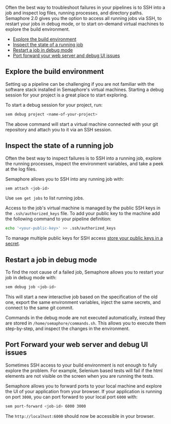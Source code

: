 Often the best way to troubleshoot failures in your pipelines is to SSH into a
job and inspect log files, running processes, and directory paths. Semaphore 2.0
gives you the option to access all running jobs via SSH, to restart your jobs
in debug mode, or to start on-demand virtual machines to explore the build
environment.

* [Explore the build environment](#explore-the-build-environment)
* [Inspect the state of a running job](#inspect-the-state-of-a-running-job)
* [Restart a job in debug mode](#restart-a-job-in-debug-mode)
* [Port forward your web server and debug UI issues](#port-forward-your-web-server-and-debug-ui-issues)

## Explore the build environment

Setting up a pipeline can be challenging if you are not familiar with the
software stack installed in Semaphore's virtual machines. Starting a debug
session for your project is a great place to start exploring.

To start a debug session for your project, run:

``` bash
sem debug project <name-of-your-project>
```

The above command will start a virtual machine connected with your git
repository and attach you to it via an SSH session.

## Inspect the state of a running job

Often the best way to inspect failures is to SSH into a running job, explore the
running processes, inspect the environment variables, and take a peek at the
log files.

Semaphore allows you to SSH into any running job with:

``` bash
sem attach <job-id>
```

Use `sem get jobs` to list running jobs.

Access to the job's virtual machine is managed by the public SSH keys in the
`.ssh/authorized_keys` file. To add your public key to the machine add the
following command to your pipeline definition:

``` bash
echo '<your-public-key>' >> .ssh/authorized_keys
```

To manage multiple public keys for SSH access
[store your public keys in a secret](https://docs.semaphoreci.com/article/61-using-secrets).

## Restart a job in debug mode

To find the root cause of a failed job, Semaphore allows you to restart your job
in debug mode with:

``` bash
sem debug job <job-id>
```

This will start a new interactive job based on the specification of the old one,
export the same environment variables, inject the same secrets, and connect to
the same git commit.

Commands in the debug mode are not executed automatically, instead they are
stored in `/home/semaphore/commands.sh`. This allows you to execute them
step-by-step, and inspect the changes in the environment.

## Port Forward your web server and debug UI issues

Sometimes SSH access to your build environment is not enough to fully explore
the problem. For example, Selenium based tests will fail if the html elements
are not visible on the screen when you are running the tests.

Semaphore allows you to forward ports to your local machine and explore the UI
of your application from your browser. If your application is running on port
`3000`, you can port forward to your local port `6000` with:

``` bash
sem port-forward <job-id> 6000 3000
```

The `http://localhost:6000` should now be accessible in your browser.
